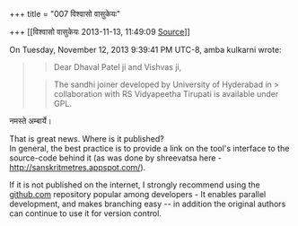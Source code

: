 +++
title = "007 विश्वासो वासुकेयः"

+++
[[विश्वासो वासुकेयः	2013-11-13, 11:49:09 [Source](https://groups.google.com/g/samskrita/c/PkaUX9y5uWQ)]]



  
  
On Tuesday, November 12, 2013 9:39:41 PM UTC-8, amba kulkarni wrote:

> 
> > 
> > 
> > 
> > 
> > 
> > 
> > Dear Dhaval Patel ji and Vishvas ji,  
>   
> > 
> > The sandhi joiner developed by University of Hyderabad in > collaboration with RS Vidyapeetha Tirupati is available under GPL.  
> > 
> > 
> > 
> > 
> > 
> > 

  

नमस्ते अम्बार्ये।

  

That is great news. Where is it published?  
In general, the best practice is to provide a link on the tool's interface to the source-code behind it (as was done by shreevatsa here -<http://sanskritmetres.appspot.com/>).

  

If it is not published on the internet, I strongly recommend using the [github.com](http://github.com) repository popular among developers - It enables parallel development, and makes branching easy -- in addition the original authors can continue to use it for version control.

  

